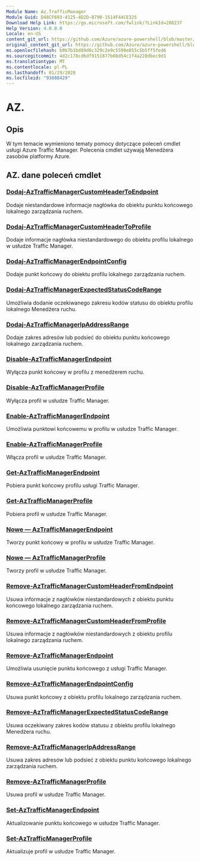 ```yaml
---
Module Name: Az.TrafficManager
Module Guid: D48CF693-4125-4D2D-8790-1514F44CE325
Download Help Link: https://go.microsoft.com/fwlink/?LinkId=280237
Help Version: 4.0.0.0
Locale: en-US
content_git_url: https://github.com/Azure/azure-powershell/blob/master/src/TrafficManager/TrafficManager/help/Az.TrafficManager.md
original_content_git_url: https://github.com/Azure/azure-powershell/blob/master/src/TrafficManager/TrafficManager/help/Az.TrafficManager.md
ms.openlocfilehash: b9b7b1bd89d6c329c2e9c5599e855c5b5ff5fed6
ms.sourcegitcommit: 4d2c178cd6df9151877b08d54c1f4a228dbec9d1
ms.translationtype: MT
ms.contentlocale: pl-PL
ms.lasthandoff: 01/29/2020
ms.locfileid: "93888429"
---
```

# AZ.
## Opis
W tym temacie wymieniono tematy pomocy dotyczące poleceń cmdlet usługi Azure Traffic Manager. Polecenia cmdlet używają Menedżera zasobów platformy Azure.

## AZ. dane poleceń cmdlet
### [Dodaj-AzTrafficManagerCustomHeaderToEndpoint](Add-AzTrafficManagerCustomHeaderToEndpoint.md)
Dodaje niestandardowe informacje nagłówka do obiektu punktu końcowego lokalnego zarządzania ruchem.

### [Dodaj-AzTrafficManagerCustomHeaderToProfile](Add-AzTrafficManagerCustomHeaderToProfile.md)
Dodaje informacje nagłówka niestandardowego do obiektu profilu lokalnego w usłudze Traffic Manager.

### [Dodaj-AzTrafficManagerEndpointConfig](Add-AzTrafficManagerEndpointConfig.md)
Dodaje punkt końcowy do obiektu profilu lokalnego zarządzania ruchem.

### [Dodaj-AzTrafficManagerExpectedStatusCodeRange](Add-AzTrafficManagerExpectedStatusCodeRange.md)
Umożliwia dodanie oczekiwanego zakresu kodów statusu do obiektu profilu lokalnego Menedżera ruchu.

### [Dodaj-AzTrafficManagerIpAddressRange](Add-AzTrafficManagerIpAddressRange.md)
Dodaje zakres adresów lub podsieć do obiektu punktu końcowego lokalnego zarządzania ruchem.

### [Disable-AzTrafficManagerEndpoint](Disable-AzTrafficManagerEndpoint.md)
Wyłącza punkt końcowy w profilu z menedżerem ruchu.

### [Disable-AzTrafficManagerProfile](Disable-AzTrafficManagerProfile.md)
Wyłącza profil w usłudze Traffic Manager.

### [Enable-AzTrafficManagerEndpoint](Enable-AzTrafficManagerEndpoint.md)
Umożliwia punktowi końcowemu w profilu w usłudze Traffic Manager.

### [Enable-AzTrafficManagerProfile](Enable-AzTrafficManagerProfile.md)
Włącza profil w usłudze Traffic Manager.

### [Get-AzTrafficManagerEndpoint](Get-AzTrafficManagerEndpoint.md)
Pobiera punkt końcowy profilu usługi Traffic Manager.

### [Get-AzTrafficManagerProfile](Get-AzTrafficManagerProfile.md)
Pobiera profil w usłudze Traffic Manager.

### [Nowe — AzTrafficManagerEndpoint](New-AzTrafficManagerEndpoint.md)
Tworzy punkt końcowy w profilu w usłudze Traffic Manager.

### [Nowe — AzTrafficManagerProfile](New-AzTrafficManagerProfile.md)
Tworzy profil w usłudze Traffic Manager.

### [Remove-AzTrafficManagerCustomHeaderFromEndpoint](Remove-AzTrafficManagerCustomHeaderFromEndpoint.md)
Usuwa informacje z nagłówków niestandardowych z obiektu punktu końcowego lokalnego zarządzania ruchem.

### [Remove-AzTrafficManagerCustomHeaderFromProfile](Remove-AzTrafficManagerCustomHeaderFromProfile.md)
Usuwa informacje z nagłówków niestandardowych z obiektu profilu lokalnego zarządzania ruchem.

### [Remove-AzTrafficManagerEndpoint](Remove-AzTrafficManagerEndpoint.md)
Umożliwia usunięcie punktu końcowego z usługi Traffic Manager.

### [Remove-AzTrafficManagerEndpointConfig](Remove-AzTrafficManagerEndpointConfig.md)
Usuwa punkt końcowy z obiektu profilu lokalnego zarządzania ruchem.

### [Remove-AzTrafficManagerExpectedStatusCodeRange](Remove-AzTrafficManagerExpectedStatusCodeRange.md)
Usuwa oczekiwany zakres kodów statusu z obiektu profilu lokalnego Menedżera ruchu.

### [Remove-AzTrafficManagerIpAddressRange](Remove-AzTrafficManagerIpAddressRange.md)
Usuwa zakres adresów lub podsieć z obiektu punktu końcowego lokalnego zarządzania ruchem.

### [Remove-AzTrafficManagerProfile](Remove-AzTrafficManagerProfile.md)
Usuwa profil w usłudze Traffic Manager.

### [Set-AzTrafficManagerEndpoint](Set-AzTrafficManagerEndpoint.md)
Aktualizowanie punktu końcowego w usłudze Traffic Manager.

### [Set-AzTrafficManagerProfile](Set-AzTrafficManagerProfile.md)
Aktualizuje profil w usłudze Traffic Manager.

